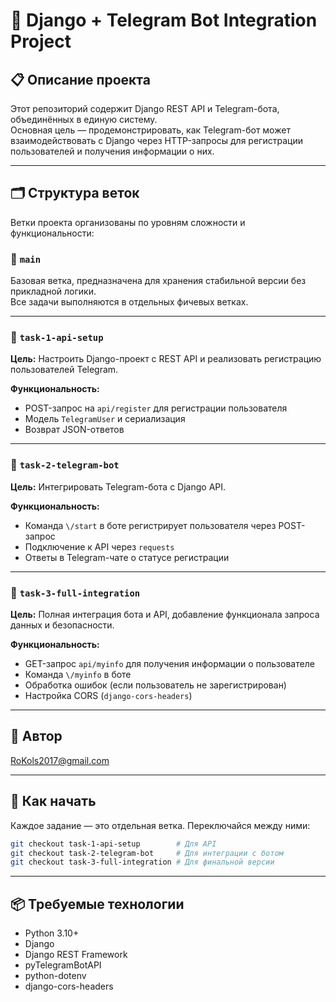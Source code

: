 # 🤖 Django + Telegram Bot Integration Project

## 📋 Описание проекта

Этот репозиторий содержит Django REST API и Telegram-бота, объединённых в единую систему.  
Основная цель — продемонстрировать, как Telegram-бот может взаимодействовать с Django через HTTP-запросы для регистрации пользователей и получения информации о них.

---

## 🗂️ Структура веток

Ветки проекта организованы по уровням сложности и функциональности:

### 🌱 ```main```
Базовая ветка, предназначена для хранения стабильной версии без прикладной логики.  
Все задачи выполняются в отдельных фичевых ветках.

---

### 🔧 ```task-1-api-setup```
**Цель:** Настроить Django-проект с REST API и реализовать регистрацию пользователей Telegram.

**Функциональность:**
- POST-запрос на ```api/register``` для регистрации пользователя
- Модель ```TelegramUser``` и сериализация
- Возврат JSON-ответов

---

### 🤖 ```task-2-telegram-bot```
**Цель:** Интегрировать Telegram-бота с Django API.

**Функциональность:**
- Команда ```\/start``` в боте регистрирует пользователя через POST-запрос
- Подключение к API через ```requests```
- Ответы в Telegram-чате о статусе регистрации

---

### 🧠 ```task-3-full-integration```
**Цель:** Полная интеграция бота и API, добавление функционала запроса данных и безопасности.

**Функциональность:**
- GET-запрос ```api/myinfo``` для получения информации о пользователе
- Команда ```\/myinfo``` в боте
- Обработка ошибок (если пользователь не зарегистрирован)
- Настройка CORS (```django-cors-headers```)

---

## 📜 Автор

RoKols2017@gmail.com

---

## 🚀 Как начать

Каждое задание — это отдельная ветка. Переключайся между ними:

```bash
git checkout task-1-api-setup        # Для API
git checkout task-2-telegram-bot     # Для интеграции с ботом
git checkout task-3-full-integration # Для финальной версии
```

---

## 📦 Требуемые технологии

- Python 3.10+
- Django
- Django REST Framework
- pyTelegramBotAPI
- python-dotenv
- django-cors-headers

